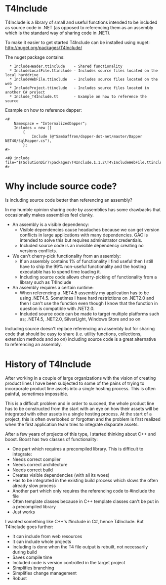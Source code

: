 T4Include
=========

T4Include is a library of small and useful functions intended to be 
included as source code in .NET (as opposed to referencing them as an assembly which is 
the standard way of sharing code in .NET).

To make it easier to get started T4Include can be installed using nuget: <http://nuget.org/packages/T4Include/>

The nuget package contains:

```
  * IncludeHeader.ttinclude    - Shared functionality
  * IncludeLocalFile.ttinclude - Includes source files located on the local harddrive
  * IncludeWebFile.ttinclude   - Includes source files located on the web
  * IncludeProject.ttinclude   - Includes source files located in another C# project
  * Include_T4Include.tt       - Example on how to reference the source
```

Example on how to reference dapper:
```code
<#
    Namespace = "InternalizedDapper";
    Includes = new []
        {
            Include (@"SamSaffron/dapper-dot-net/master/Dapper NET40/SqlMapper.cs"),
        };
#>

<#@ include file="$(SolutionDir)\packages\T4Include.1.1.2\T4\IncludeWebFile.ttinclude" #>
```

Why include source code?
========================

Is including source code better than referencing an assembly?

In my humble opinion sharing code by assemblies has some drawbacks that 
occasionally makes assemblies feel clunky.

  * An assembly is a visible dependency:
    * Visible dependencies cause headaches because we can get version conflicts in large applications with many dependencies. GAC is intended to solve this but requires administrator credentials.
    * Included source code is an invisible dependency creating no versions conflicts.
  * We can't cherry-pick functionality from an assembly:
    * If an assembly contains 1% of functionality I find useful then I still have to ship the 99% non-useful functionality and the hosting executable has to spend time loading it.
    * Including source code allows cherry-picking of functionality from a library such as T4Include
  * An assembly requires a certain runtime:
    * When referencing a .NET4.5 assembly my application has to be using .NET4.5. Sometimes I have hard restrictions on .NET2.0 and then I can't use the function even though I know that the function in question is compatible with .NET2.0.
    * Included source code can be made to target multiple platforms such as; .NET4.5, .NET2.0, SilverLight, Windows Store and so on

Including source doesn't replace referencing an assembly but for sharing code that should be easy to share (i.e. utility functions, collections, extension methods and so on) including source code is a great alternative to referencing an assembly.

History of T4Include
====================

After working in a couple of large organizations with the vision of creating product lines I have been subjected to some of the pains of trying to incorporate product line assets into a single hosting process. This is often painful, sometimes impossible.

This is a difficult problem and in order to succeed, the whole product line has to be constructed from the start with an eye on how their assets will be integrated with other assets in a single hosting process. At the start of a project, this is often overlooked or forgotten and the problem is first realized when the first application team tries to integrate disparate assets.

After a few years of projects of this type, I started thinking about C++ and boost. Boost has two classes of functionality:
 * One part which requires a precompiled library. This is difficult to integrate:
  * Needs correct compiler
  * Needs correct architecture
  * Needs correct build
  * Creates visible dependencies (with all its woes)
  * Has to be integrated in the existing build process which slows the often already slow process
 * Another part which only requires the referencing code to #include the file
  * Often template classes because in C++ template classes can't be put in a precompiled library
  * Just works

I wanted something like C++'s #include in C#, hence T4Include. But T4Include goes further:
 * It can include from web resources
 * It can include whole projects
 * Including is done when the T4 file output is rebuilt, not necessarily during build 
  * Saves compile time
 * Included code is version controlled in the target project
  * Simplifies branching
  * Simplifies change management
  * Robust

